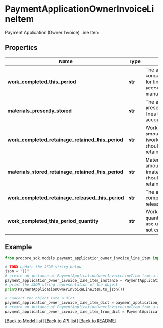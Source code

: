 # PaymentApplicationOwnerInvoiceLineItem

Payment Application (Owner Invoice) Line Item

## Properties

Name | Type | Description | Notes
------------ | ------------- | ------------- | -------------
**work_completed_this_period** | **str** | The amount of work completed this period (only for lines that use amount accounting or are calculated manually) | [optional] 
**materials_presently_stored** | **str** | The amount of materials presently stored (only for lines that use amount accounting) | [optional] 
**work_completed_retainage_retained_this_period** | **str** | Work completed retainage amount retained this period (work_completed_this_period should be non-zero to hold a retainage) | [optional] 
**materials_stored_retainage_retained_this_period** | **str** | Materials stored retainage amount retained this period (materials_presently_stored should be non-zero to hold a retainage) | [optional] 
**work_completed_retainage_released_this_period** | **str** | The amount of work completed retainage released this period | [optional] 
**work_completed_this_period_quantity** | **str** | Work completed this period quantity (only for lines that use unit accounting and are not calculated manually) | [optional] 

## Example

```python
from procore_sdk.models.payment_application_owner_invoice_line_item import PaymentApplicationOwnerInvoiceLineItem

# TODO update the JSON string below
json = "{}"
# create an instance of PaymentApplicationOwnerInvoiceLineItem from a JSON string
payment_application_owner_invoice_line_item_instance = PaymentApplicationOwnerInvoiceLineItem.from_json(json)
# print the JSON string representation of the object
print(PaymentApplicationOwnerInvoiceLineItem.to_json())

# convert the object into a dict
payment_application_owner_invoice_line_item_dict = payment_application_owner_invoice_line_item_instance.to_dict()
# create an instance of PaymentApplicationOwnerInvoiceLineItem from a dict
payment_application_owner_invoice_line_item_from_dict = PaymentApplicationOwnerInvoiceLineItem.from_dict(payment_application_owner_invoice_line_item_dict)
```
[[Back to Model list]](../README.md#documentation-for-models) [[Back to API list]](../README.md#documentation-for-api-endpoints) [[Back to README]](../README.md)



